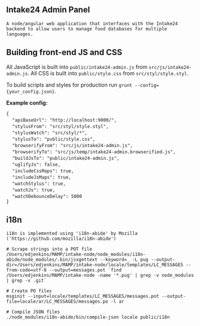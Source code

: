 ## Intake24 Admin Panel
    A node/angular web application that interfaces with the Intake24 backend to allow users to manage food databases for multiple languages.
    
## Building front-end JS and CSS
All JavaScript is built into `public/intake24-admin.js` from `src/js/intake24-admin.js`.
All CSS is built into `public/style.css` from `src/styl/style.styl`.

To build scripts and styles for production run `grunt --config={your_config.json}`.

**Example config:**

`{`<br/>
&nbsp;&nbsp;&nbsp;&nbsp;`"apiBaseUrl": "http://localhost:9000/",`<br/>
&nbsp;&nbsp;&nbsp;&nbsp;`"stylusFrom": "src/styl/style.styl",`<br/>
&nbsp;&nbsp;&nbsp;&nbsp;`"stylusWatch": "src/styl/*",`<br/>
&nbsp;&nbsp;&nbsp;&nbsp;`"stylusTo": "public/style.css",`<br/>
&nbsp;&nbsp;&nbsp;&nbsp;`"browserifyFrom": "src/js/intake24-admin.js",`<br/>
&nbsp;&nbsp;&nbsp;&nbsp;`"browserifyTo": "src/js/temp/intake24-admin.browserified.js",`<br/>
&nbsp;&nbsp;&nbsp;&nbsp;`"buildJsTo": "public/intake24-admin.js",`<br/>
&nbsp;&nbsp;&nbsp;&nbsp;`"uglifyJs": false,`<br/>
&nbsp;&nbsp;&nbsp;&nbsp;`"includeCssMaps": true,`<br/>
&nbsp;&nbsp;&nbsp;&nbsp;`"includeJsMaps": true,`<br/>
&nbsp;&nbsp;&nbsp;&nbsp;`"watchStylus": true,`<br/>
&nbsp;&nbsp;&nbsp;&nbsp;`"watchJs": true,`<br/>
&nbsp;&nbsp;&nbsp;&nbsp;`"watchDebounceDelay": 5000`<br/>
`}`

## i18n
	i18n is implemented using 'i18n-abide' by Mozilla ('https://github.com/mozilla/i18n-abide')

	# Scrape strings into a POT file
	/Users/edjenkins/MAMP/intake-node/node_modules/i18n-abide/node_modules/.bin/jsxgettext --keyword=_ -L pug --output-dir=/Users/edjenkins/MAMP/intake-node/locale/templates/LC_MESSAGES --from-code=utf-8 --output=messages.pot `find /Users/edjenkins/MAMP/intake-node -name '*.pug' | grep -v node_modules | grep -v .git`

	# Create PO files
	msginit --input=locale/templates/LC_MESSAGES/messages.pot --output-file=locale/ar/LC_MESSAGES/messages.po -l ar

	# Compile JSON files
	./node_modules/i18n-abide/bin/compile-json locale public/i18n